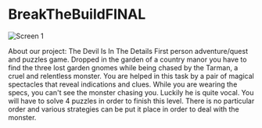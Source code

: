 # BreakTheBuildFINAL

![Screen 1](https://github.com/luarsu/BreakTheBuildFINAL/blob/master/BreakTheBuildFINAL/Content/startMenu/Deviltitle.jpg?raw=true)

About our project:
The Devil Is In The Details
First person adventure/quest and puzzles game.
Dropped in the garden of a country manor you have to find the three lost garden gnomes while being chased by the Tarman, a cruel and relentless monster. You are helped in this task by a pair of magical spectacles that reveal indications and clues. While you are wearing the specs, you can't see the monster chasing you. Luckily he is quite vocal.
You will have to solve 4 puzzles in order to finish this level. There is no particular order and various strategies can be put it place in order to deal with the monster. 
